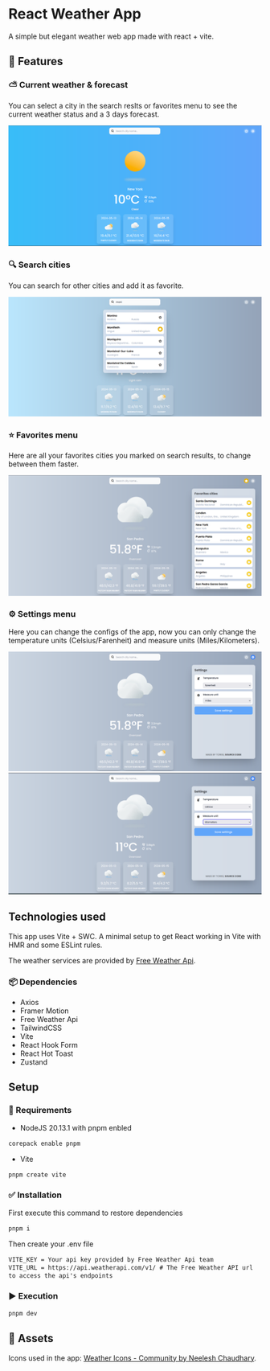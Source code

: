 # React Weather App

A simple but elegant weather web app made with react + vite.

## 🚀 Features

### ⛅ Current weather & forecast
You can select a city in the search reslts or favorites menu to see the current weather status and a 3 days forecast.

![Home](public/assets/previews/home-page.png)
### 🔍 Search cities
You can search for other cities and add it as favorite.

![Search](public/assets/previews/search-results.png)
### ⭐ Favorites menu
Here are all your favorites cities you marked on search results, to change between them faster.

![Favorites menu](public/assets/previews/favorites-menu.png)

### ⚙️ Settings menu
Here you can change the configs of the app, now you can only change the temperature units (Celsius/Farenheit) and measure units (Miles/Kilometers).

![Settings menu](public/assets/previews/settings-menu.png)
![Changing some settings](public/assets/previews/settings-menu-f.png)

## Technologies used
This app uses Vite + SWC. A minimal setup to get React working in Vite with HMR and some ESLint rules.

The weather services are provided by [Free Weather Api](https://www.weatherapi.com/).

### 📦 Dependencies

- Axios
- Framer Motion
- Free Weather Api
- TailwindCSS
- Vite
- React Hook Form
- React Hot Toast
- Zustand

##  Setup

### 📃 Requirements

- NodeJS 20.13.1 with pnpm enbled
```bash 
corepack enable pnpm
```
- Vite
```bash
pnpm create vite
```

### ✅ Installation

First execute this command to restore dependencies
```bash
pnpm i
```
Then create your .env file
``` dosini
VITE_KEY = Your api key provided by Free Weather Api team
VITE_URL = https://api.weatherapi.com/v1/ # The Free Weather API url to access the api's endpoints
```

### ▶️ Execution
```bash
pnpm dev
```

## 🧩 Assets

Icons used in the app: [Weather Icons - Community by Neelesh Chaudhary](https://www.figma.com/community/file/971051749541378755/weather-icons-community?searchSessionId=lvu0htux-009taqkvyu4zn).
